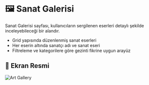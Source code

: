 # 🖼️ Sanat Galerisi

Sanat Galerisi sayfası, kullanıcıların sergilenen eserleri detaylı şekilde inceleyebileceği bir alandır.

- Grid yapısında düzenlenmiş sanat eserleri
- Her eserin altında sanatçı adı ve sanat eseri
- Filtreleme ve kategorilere göre gezinti fikrine uygun arayüz


## 📸 Ekran Resmi
![Art Gallery](https://github.com/user-attachments/assets/4f23b8f1-4927-415d-b737-04782b78056c)

